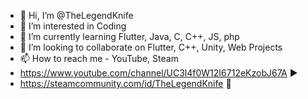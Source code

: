 - 👋 Hi, I’m @TheLegendKnife
- 👀 I’m interested in Coding
- 🌱 I’m currently learning Flutter, Java, C, C++, JS, php
- 💞️ I’m looking to collaborate on Flutter, C++, Unity, Web Projects
- 📫 How to reach me - YouTube, Steam 
-  https://www.youtube.com/channel/UC3l4f0W12I6712eKzobJ67A ▶️
-  https://steamcommunity.com/id/TheLegendKnife 💨
    
